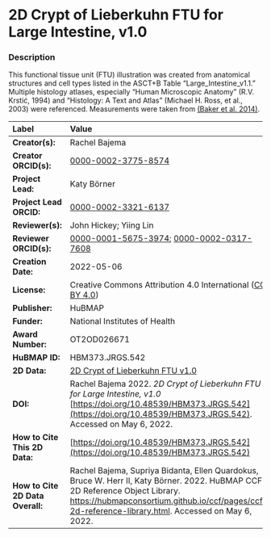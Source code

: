 # 2D Crypt of Lieberkuhn FTU for Large Intestine, v1.0

### Description
This functional tissue unit (FTU) illustration was created from anatomical structures and cell types listed in the ASCT+B Table “Large_Intestine_v1.1.” Multiple histology atlases, especially “Human Microscopic Anatomy” (R.V. Krstić, 1994) and “Histology: A Text and Atlas” (Michael H. Ross, et al., 2003) were referenced. Measurements were taken from [(Baker et al. 2014)](https://doi.org/10.1016/j.celrep.2014.07.019).





| Label | Value |
| :------------- |:-------------|
| **Creator(s):** | Rachel Bajema |
| **Creator ORCID(s):** | [0000-0002-3775-8574](https://orcid.org/0000-0002-3775-8574) |
| **Project Lead:** | Katy B&ouml;rner |
| **Project Lead ORCID:** | [0000-0002-3321-6137](https://orcid.org/0000-0002-3321-6137) |
| **Reviewer(s):** | John Hickey; Yiing Lin |
| **Reviewer ORCID(s):** | [0000-0001-5675-3974](https://orcid.org/0000-0001-5675-3974); [0000-0002-0317-7608](https://orcid.org/0000-0002-0317-7608) |
| **Creation Date:** | 2022-05-06 |
| **License:** | Creative Commons Attribution 4.0 International ([CC BY 4.0](https://creativecommons.org/licenses/by/4.0/)) |
| **Publisher:** | HuBMAP |
| **Funder:** | National Institutes of Health |
| **Award Number:** | OT2OD026671 |
| **HuBMAP ID:** | HBM373.JRGS.542 |
| **2D Data:** | [2D Crypt of Lieberkuhn FTU v1.0](https://hubmapconsortium.github.io/ccf-releases/v1.2/2d-ftu/crypt_lieberkuhn_large_intestine.svg) |
| **DOI:** | Rachel Bajema 2022. *2D Crypt of Lieberkuhn FTU for Large Intestine, v1.0* [https://doi.org/10.48539/HBM373.JRGS.542](https://doi.org/10.48539/HBM373.JRGS.542). Accessed on May 6, 2022. |
| **How to Cite This 2D Data:** | [https://doi.org/10.48539/HBM373.JRGS.542](https://doi.org/10.48539/HBM373.JRGS.542) |
| **How to Cite 2D Data Overall:** | Rachel Bajema, Supriya Bidanta, Ellen Quardokus,  Bruce W. Herr II, Katy Börner. 2022. HuBMAP CCF 2D Reference Object Library. https://hubmapconsortium.github.io/ccf/pages/ccf-2d-reference-library.html. Accessed on May 6, 2022. |
